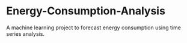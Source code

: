 # Energy-Consumption-Analysis
A machine learning project to forecast energy consumption using time series analysis.
